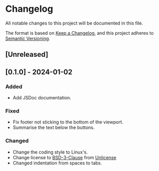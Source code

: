 # Changelog

All notable changes to this project will be documented in this file.

The format is based on [Keep a Changelog](https://keepachangelog.com/en/1.1.0/),
and this project adheres to [Semantic Versioning](https://semver.org/spec/v2.0.0.html).

## [Unreleased]

## [0.1.0] - 2024-01-02

### Added

  - Add JSDoc documentation.

### Fixed

  - Fix footer not sticking to the bottom of the viewport.
  - Summarise the text below the buttons.

### Changed

  - Change the coding style to Linux's.
  - Change license to [BSD-3-Clause](LICENSE.md) from [Unlicense](https://unlicense.org)
  - Changed indentation from spaces to tabs.
